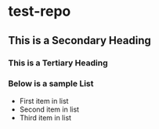 # test-repo

## This is a Secondary Heading

### This is a Tertiary Heading

### Below is a sample List
* First item in list
* Second item in list
* Third item in list

